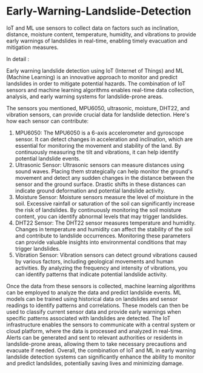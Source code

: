 # Early-Warning-Landslide-Detection
IoT and ML use sensors to collect data on factors such as inclination, distance, moisture content, temperature, humidity, and vibrations to provide early warnings of landslides in real-time, enabling timely evacuation and mitigation measures.


In detail :

Early warning landslide detection using IoT (Internet of Things) and ML (Machine Learning) is an innovative approach to monitor and predict landslides in order to mitigate potential hazards. The combination of IoT sensors and machine learning algorithms enables real-time data collection, analysis, and early warning systems for landslide-prone areas.

The sensors you mentioned, MPU6050, ultrasonic, moisture, DHT22, and vibration sensors, can provide crucial data for landslide detection. Here's how each sensor can contribute:

1.	MPU6050: The MPU6050 is a 6-axis accelerometer and gyroscope sensor. It can detect changes in acceleration and inclination, which are essential for monitoring the movement and stability of the land. By continuously measuring the tilt and vibrations, it can help identify potential landslide events.
2.	Ultrasonic Sensor: Ultrasonic sensors can measure distances using sound waves. Placing them strategically can help monitor the ground's movement and detect any sudden changes in the distance between the sensor and the ground surface. Drastic shifts in these distances can indicate ground deformation and potential landslide activity.
3.	Moisture Sensor: Moisture sensors measure the level of moisture in the soil. Excessive rainfall or saturation of the soil can significantly increase the risk of landslides. By continuously monitoring the soil moisture content, you can identify abnormal levels that may trigger landslides.
4.	DHT22 Sensor: The DHT22 sensor measures temperature and humidity. Changes in temperature and humidity can affect the stability of the soil and contribute to landslide occurrences. Monitoring these parameters can provide valuable insights into environmental conditions that may trigger landslides.
5.	Vibration Sensor: Vibration sensors can detect ground vibrations caused by various factors, including geological movements and human activities. By analyzing the frequency and intensity of vibrations, you can identify patterns that indicate potential landslide activity.

Once the data from these sensors is collected, machine learning algorithms can be employed to analyze the data and predict landslide events. ML models can be trained using historical data on landslides and sensor readings to identify patterns and correlations. These models can then be used to classify current sensor data and provide early warnings when specific patterns associated with landslides are detected.
The IoT infrastructure enables the sensors to communicate with a central system or cloud platform, where the data is processed and analyzed in real-time. Alerts can be generated and sent to relevant authorities or residents in landslide-prone areas, allowing them to take necessary precautions and evacuate if needed.
Overall, the combination of IoT and ML in early warning landslide detection systems can significantly enhance the ability to monitor and predict landslides, potentially saving lives and minimizing damage.


